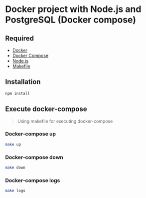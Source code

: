 # Docker project with Node.js and PostgreSQL (Docker compose)

## Required

- [Docker](https://www.docker.com/)
- [Docker Compose](https://docs.docker.com/compose/)
- [Node.js](https://nodejs.org/)
- [Makefile](https://en.wikipedia.org/wiki/Makefile)

## Installation

```bash
npm install
```

## Execute docker-compose

> Using makefile for executing docker-compose

### Docker-compose up

```bash
make up
```

### Docker-compose down

```bash
make down
```

### Docker-compose logs

```bash
make logs
```
